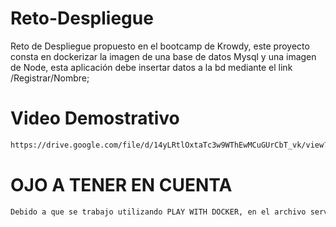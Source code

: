 # Reto-Despliegue
Reto de Despliegue propuesto en el bootcamp de Krowdy, este proyecto consta en dockerizar la imagen de una base de datos Mysql y una imagen de Node, esta aplicación debe insertar datos a la bd mediante el link /Registrar/Nombre;


# Video Demostrativo 
```bash 
https://drive.google.com/file/d/14yLRtlOxtaTc3w9WThEwMCuGUrCbT_vk/view?usp=sharing
```

# OJO A TENER EN CUENTA
```bash 
Debido a que se trabajo utilizando PLAY WITH DOCKER, en el archivo server.js tenemos una variable llamada host, la cual para este proyecto tuve que colocarle la IP que en ese momento tenia PLAY WITH DOCKER, en otro caso, colocar 'localhost' o la ip que tengan en ese momento y volver a generar la imagen.
```

